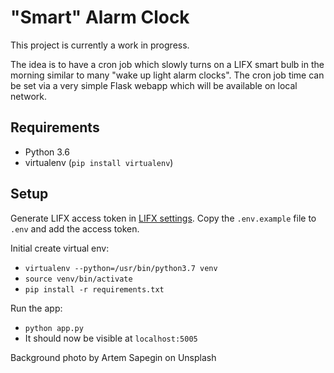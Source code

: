 # "Smart" Alarm Clock

This project is currently a work in progress.

The idea is to have a cron job which slowly turns on a LIFX smart bulb in the morning similar to many "wake up light alarm clocks". The cron job time can be set via a very simple Flask webapp which will be available on local network.


## Requirements
- Python 3.6
- virtualenv (`pip install virtualenv`)


## Setup

Generate LIFX access token in [LIFX settings](https://cloud.lifx.com/settings). Copy the `.env.example` file to `.env` and add the access token.

Initial create virtual env:
- `virtualenv --python=/usr/bin/python3.7 venv`
- `source venv/bin/activate`
- `pip install -r requirements.txt`

Run the app:
- `python app.py`
- It should now be visible at `localhost:5005`


Background photo by Artem Sapegin on Unsplash
